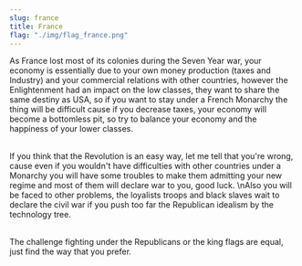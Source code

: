 ```yaml
---
slug: france
title: France
flag: "./img/flag_france.png"
---
```


As France lost most of its colonies during the Seven Year war, your economy is essentially due to your own money production (taxes and Industry) and your commercial relations with other countries, however the Enlightenment had an impact on the low classes, they want to share the same destiny as USA, so if you want to stay under a French Monarchy the thing will be difficult cause if you decrease taxes, your economy will become a bottomless pit, so try to balance your economy and the happiness of your lower classes. 

<br>If you think that the Revolution is an easy way, let me tell that you're wrong, cause even if you wouldn't have difficulties with other countries under a Monarchy you will have some troubles to make them admitting your new regime and most of them will declare war to you, good luck. \nAlso you will be faced to other problems, the loyalists troops and black slaves wait to declare the civil war if you push too far the Republican idealism by the technology tree.

<br>The challenge fighting under the Republicans or the king flags are equal, just find the way that you prefer. 
